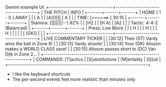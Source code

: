 Gemini example UI:
+--------------------------------+--------------------------------------+
|          THE PITCH             |              INFO                    |
+-------+-------+-------+        |  HOME [ 1 - 0 ] AWAY                 |
| [ A ] | [A(O)]| [ A ] |        |  TIME: [======>      ] 30:15         |
+-------+-------+-------+        |  Stamina: [||||||||--] 82%           |
| [H2 ] | [H A] | [A2 ] |        |  Tactic: 4-4-2 (Balanced)            |
+-------+-------+-------+        |  Press:   Low Block                  |
| [ H ] | [ H ] | [ H ] |        |                                      |
|       [ (GK)]         |        |                                      |
+--------------------------------+--------------------------------------+
|             LIVE COMMENTARY TICKER                                   |
| [30:12] Their (ST) Vardy wins the ball in Zone 8!                      |
| [30:13] Vardy shoots!                                                |
| [30:14] Your (GK) Alisson makes a WORLD CLASS save!                    |
| [30:15] Alisson passes short to (DC) Van Dijk in Zone 2...             |
+----------------------------------------------------------------------+
| COMMANDS: [T]actics | [S]ubstitutions | [M]entality | [Q]uit         |
+----------------------------------------------------------------------+

* I like the keyboard shortcuts
* The per-second events feel more realistic than minutes only
